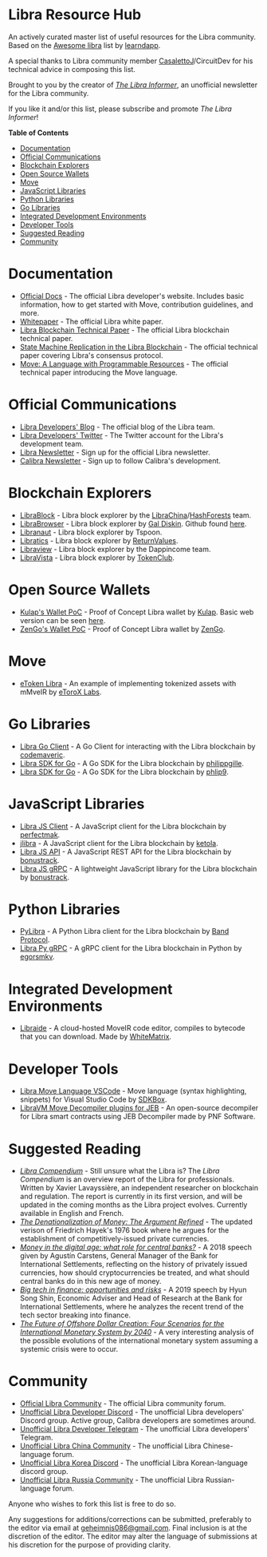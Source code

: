 # Libra Resource Hub
An actively curated master list of useful resources for the Libra community. Based on the [Awesome libra](https://github.com/learndapp/awesome-libra) list by [learndapp](https://github.com/learndapp).

A special thanks to Libra community member [CasalettoJ](https://github.com/CasalettoJ)/CircuitDev for his technical advice in composing this list.

Brought to you by the creator of [*The Libra Informer*](https://librainformer.substack.com/), an unofficial newsletter for the Libra community.

If you like it and/or this list, please subscribe and promote *The Libra Informer*! 

**Table of Contents**

- [Documentation](#documentation)
- [Official Communications](#official-communications)
- [Blockchain Explorers](#blockchain-explorers)
- [Open Source Wallets](#open-source-wallets)
- [Move](#move)
- [JavaScript Libraries](#javascript-libraries)
- [Python Libraries](#python-libraries)
- [Go Libraries](#go-libraries)
- [Integrated Development Environments](#integrated-development-environments)
- [Developer Tools](#developer-tools)
- [Suggested Reading](#suggested-reading)
- [Community](#community)


# Documentation
* [Official Docs](https://developers.libra.org/docs/welcome-to-libra) - The official Libra developer's website. Includes basic information, how to get started with Move, contribution guidelines, and more.
* [Whitepaper](https://libra.org/en-US/white-paper/) - The official Libra white paper.
* [Libra Blockchain Technical Paper](https://developers.libra.org/docs/the-libra-blockchain-paper.html) - The official Libra blockchain technical paper.
* [State Machine Replication in the Libra Blockchain](https://developers.libra.org/docs/state-machine-replication-paper) - The official technical paper covering Libra's consensus protocol.
* [Move: A Language with Programmable Resources](https://developers.libra.org/docs/assets/papers/libra-move-a-language-with-programmable-resources.pdf) - The official technical paper introducing the Move language.

# Official Communications
* [Libra Developers' Blog](https://developers.libra.org/blog/) - The official blog of the Libra team.
* [Libra Developers' Twitter](https://twitter.com/LibraDev) - The Twitter account for the Libra's development team.
* [Libra Newsletter](https://developers.libra.org/newsletter_form) - Sign up for the official Libra newsletter.
* [Calibra Newsletter](https://calibra.com/#newsletter) - Sign up to follow Calibra's development.

# Blockchain Explorers
* [LibraBlock](https://librablock.io/) - Libra block explorer by the [LibraChina](https://libra-china.org/)/[HashForests](http://www.hashforests.com/) team.
* [LibraBrowser](https://librabrowser.io/stats) - Libra block explorer by [Gal Diskin](https://twitter.com/gal_diskin). Github found [here](https://github.com/Disk1n/LibraBrowser).
* [Libranaut](https://libranaut.io/) - Libra block explorer by Tspoon.
* [Libratics](http://libratics.com) - Libra block explorer by [ReturnValues](http://www.returnvalues.com/).
* [Libraview](http://libraview.org/) - Libra block explorer by the Dappincome team.
* [LibraVista](http://libravista.com) - Libra block explorer by [TokenClub](https://tokenclub.com/).

# Open Source Wallets
* [Kulap's Wallet PoC](https://github.com/dpikalov/libra-wallet) - Proof of Concept Libra wallet by [Kulap](https://www.kulap.io/). Basic web version can be seen [here](https://dev.kulap.io/libra/#/).
* [ZenGo's Wallet PoC](https://github.com/KZen-networks/libra) - Proof of Concept Libra wallet by [ZenGo](https://zengo.com/).

# Move
*  [eToken Libra](https://github.com/etoroxlabs/etoken-libra) - An example of implementing tokenized assets with mMveIR by [eToroX Labs](https://github.com/etoroxlabs).

# Go Libraries
* [Libra Go Client](https://github.com/codemaveric/libra-go) - A Go Client for interacting with the Libra blockchain by [codemaveric](https://github.com/codemaveric/).
* [Libra SDK for Go](https://github.com/philippgille/libra-sdk-go) - A Go SDK for the Libra blockchain by [philippgille](https://github.com/philippgille/).
* [Libra SDK for Go](https://github.com/phlip9/libra_example) - A Go SDK for the Libra blockchain by [phlip9](https://github.com/phlip9).

# JavaScript Libraries
* [Libra JS Client](https://github.com/perfectmak/libra-core) - A JavaScript client for the Libra blockchain by [perfectmak](https://github.com/perfectmak/).
* [jlibra](https://github.com/ketola/jlibra) - A JavaScript client for the Libra blockchain by [ketola](https://github.com/ketola).
* [Libra JS API](https://github.com/bonustrack/libra-api) - A JavaScript REST API for the Libra blockchain by [bonustrack](https://github.com/bonustrack).
* [Libra JS gRPC](https://github.com/bonustrack/libra-grpc) - A lightweight JavaScript library for the Libra blockchain by [bonustrack](https://github.com/bonustrack).

# Python Libraries
* [PyLibra](https://github.com/bandprotocol/pylibra) - A Python Libra client for the Libra blockchain  by [Band Protocol](https://github.com/bandprotocol).
* [Libra Py gRPC](https://github.com/egorsmkv/libra-grpc-py) - A gRPC client for the Libra blockchain in Python by [egorsmkv](https://github.com/egorsmkv/).

# Integrated Development Environments
* [Libraide](https://libraide.com/) - A cloud-hosted MoveIR code editor, compiles to bytecode that you can download. Made by [WhiteMatrix](https://twitter.com/matrix_white).

# Developer Tools
* [Libra Move Language VSCode](https://github.com/sdkbox/vscode-libra-move/) - Move language (syntax highlighting, snippets) for Visual Studio Code by [SDKBox](https://www.sdkbox.com/).
* [LibraVM Move Decompiler plugins for JEB](https://github.com/pnfsoftware/jeb-plugin-libra) - An open-source decompiler for Libra smart contracts using JEB Decompiler made by PNF Software.

# Suggested Reading
* [*Libra Compendium*](https://libracompendium.com/) - Still unsure what the Libra is? The *Libra Compendium* is an overview report of the Libra for professionals. Written by Xavier Lavayssière, an independent researcher on blockchain and regulation. The report is currently in its first version, and will be updated in the coming months as the Libra project evolves. Currently available in English and French.
* [*The Denationalization of Money: The Argument Refined*](https://nakamotoinstitute.org/static/docs/denationalisation.pdf) - The updated verison of Friedrich Hayek's 1976 book where he argues for the establishment of competitively-issued private currencies.
* [*Money in the digital age: what role for central banks?*](https://www.bis.org/speeches/sp180206.pdf) - A 2018 speech given by Agustín Carstens, General Manager of the Bank for International Settlements, reflecting on the history of privately issued currencies, how should cryptocurrencies be treated, and what should central banks do in this new age of money.
* [*Big tech in finance: opportunities and risks*](https://www.bis.org/speeches/sp190630b.pdf) - A 2019 speech by Hyun Song Shin, Economic Adviser and Head of Research at the Bank for International Settlements, where he analyzes the recent trend of the tech sector breaking into finance.
* [*The Future of Offshore Dollar Creation: Four Scenarios for the International Monetary System by 2040*](http://publications.iass-potsdam.de/pubman/item/escidoc:3259916:5/component/escidoc:3302891/IASS_Discussion_Paper_3259916_.pdf) - A very interesting analysis of the possible evolutions of the international monetary system assuming a systemic crisis were to occur.

# Community
* [Official Libra Community](https://community.libra.org/) - The official Libra community forum.
* [Unofficial Libra Developer Discord](https://discord.gg/fq833s7) - The unofficial Libra developers' Discord group. Active group, Calibra developers are sometimes around.
* [Unofficial Libra Developer Telegram](https://t.me/joinchat/DAQb4RSNpqEok3p-QdmaKQ) - The unofficial Libra developers' Telegram.
* [Unofficial Libra China Community](https://community.libra-china.org/) - The unofficial Libra Chinese-language forum.
* [Unofficial Libra Korea Discord](https://discord.gg/fsHrQGU) - The unofficial Libra Korean-language discord group.
* [Unofficial Libra Russia Community](https://libratalk.ru/) - The unofficial Libra Russian-language forum.


Anyone who wishes to fork this list is free to do so.

Any suggestions for additions/corrections can be submitted, preferably to the editor via email at geheimnis086@gmail.com. Final inclusion is at the discretion of the editor. The editor may alter the language of submissions at his discretion for the purpose of providing clarity.
